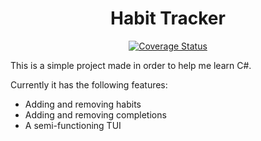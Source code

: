 <div align="center">

# Habit Tracker

[![Coverage Status](https://coveralls.io/repos/github/kevinvinther/HabitTracker/badge.svg)](https://coveralls.io/github/kevinvinther/HabitTracker)
</div>

This is a simple project made in order to help me learn C#.

Currently it has the following features: 
* Adding and removing habits
* Adding and removing completions
* A semi-functioning TUI
